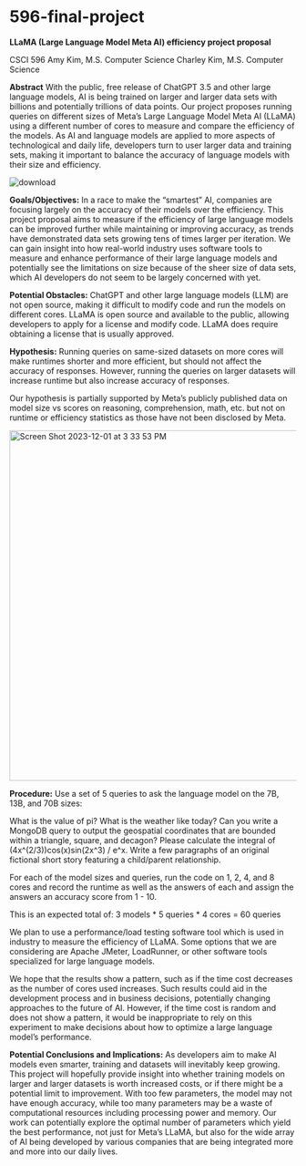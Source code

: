 # 596-final-project
**LLaMA (Large Language Model Meta AI) efficiency project proposal**


CSCI 596
Amy Kim, M.S. Computer Science
Charley Kim, M.S. Computer Science


**Abstract**
With the public, free release of ChatGPT 3.5 and other large language models, AI is being trained on larger and larger data sets with billions and potentially trillions of data points. Our project proposes running queries on different sizes of Meta’s Large Language Model Meta AI (LLaMA) using a different number of cores to measure and compare the efficiency of the models. As AI and language models are applied to more aspects of technological and daily life, developers turn to user larger data and training sets, making it important to balance the accuracy of language models with their size and efficiency. 


![download](https://github.com/amykim21/596-final-project/assets/69876199/06f7d8fb-a11a-4d34-82cd-9f6dcc52d0c3)


**Goals/Objectives:**
In a race to make the “smartest” AI, companies are focusing largely on the accuracy of their models over the efficiency. This project proposal aims to measure if the efficiency of large language models can be improved further while maintaining or improving accuracy, as trends have demonstrated data sets growing tens of times larger per iteration. We can gain insight into how real-world industry uses software tools to measure and enhance performance of their large language models and potentially see the limitations on size because of the sheer size of data sets, which AI developers do not seem to be largely concerned with yet. 


**Potential Obstacles:**
ChatGPT and other large language models (LLM) are not open source, making it difficult to modify code and run the models on different cores. LLaMA is open source and available to the public, allowing developers to apply for a license and modify code. LLaMA does require obtaining a license that is usually approved. 


**Hypothesis:**
Running queries on same-sized datasets on more cores will make runtimes shorter and more efficient, but should not affect the accuracy of responses. However, running the queries on larger datasets will increase runtime but also increase accuracy of responses. 

Our hypothesis is partially supported by Meta’s publicly published data on model size vs scores on reasoning, comprehension, math, etc. but not on runtime or efficiency statistics as those have not been disclosed by Meta.


<img width="615" alt="Screen Shot 2023-12-01 at 3 33 53 PM" src="https://github.com/amykim21/596-final-project/assets/46797363/e13bd014-a81c-4a47-9fff-525d8928c06c">


**Procedure:**
Use a set of 5 queries to ask the language model on the 7B, 13B, and 70B sizes:

What is the value of pi?
What is the weather like today?
Can you write a MongoDB query to output the geospatial coordinates that are bounded within a triangle, square, and decagon?
Please calculate the integral of (4x^(2/3))cos(x)sin(2x^3) / e^x.
Write a few paragraphs of an original fictional short story featuring a child/parent relationship. 

For each of the model sizes and queries, run the code on 1, 2, 4, and 8 cores and record the runtime as well as the answers of each and assign the answers an accuracy score from 1 - 10. 

This is an expected total of:
3 models * 5 queries * 4 cores = 60 queries

We plan to use a performance/load testing software tool which is used in industry to measure the efficiency of LLaMA. Some options that we are considering are Apache JMeter, LoadRunner, or other software tools specialized for large language models.

We hope that the results show a pattern, such as if the time cost decreases as the number of cores used increases. Such results could aid in the development process and in business decisions, potentially changing approaches to the future of AI. However, if the time cost is random and does not show a pattern, it would be inappropriate to rely on this experiment to make decisions about how to optimize a large language model’s performance.


**Potential Conclusions and Implications:**
As developers aim to make AI models even smarter, training and datasets will inevitably keep growing. This project will hopefully provide insight into whether training models on larger and larger datasets is worth increased costs, or if there might be a potential limit to improvement. With too few parameters, the model may not have enough accuracy, while too many parameters may be a waste of computational resources including processing power and memory.  Our work can potentially explore the optimal number of parameters which yield the best performance, not just for Meta’s LLaMA, but also for the wide array of AI being developed by various companies that are being integrated more and more into our daily lives. 

